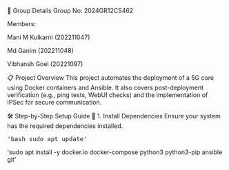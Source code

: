 
👥 Group Details
Group No: 2024GR12CS462

Members:

Mani M Kulkarni (202211047)

Md Ganim (202211048)

Vibhansh Goel (20221097)

📋 Project Overview
This project automates the deployment of a 5G core using Docker containers and Ansible. It also covers post-deployment verification (e.g., ping tests, WebUI checks) and the implementation of IPSec for secure communication.

🛠️ Step-by-Step Setup Guide
🧰 1. Install Dependencies
Ensure your system has the required dependencies installed.

<pre>'bash sudo apt update'</pre>

'sudo apt install -y docker.io docker-compose python3 python3-pip ansible git'
